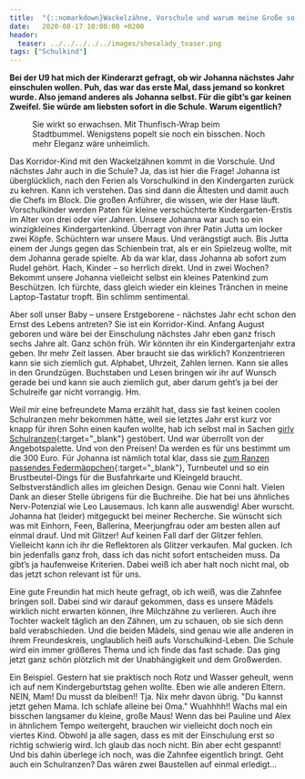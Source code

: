 ```yaml
---
title:  "{::nomarkdown}Wackelzähne, Vorschule und warum meine Große so heiß aufs Großwerden ist{:/}"
date:   2020-08-17 10:00:00 +0200
header:
  teaser: ../../../../../images/shesalady_teaser.png
tags: ["Schulkind"]
---
```


**Bei der U9 hat mich der Kinderarzt gefragt, ob wir Johanna nächstes Jahr einschulen wollen. Puh, das war das erste Mal, dass jemand so konkret wurde. Also jemand anderes als Johanna selbst. Für die gibt’s gar keinen Zweifel. Sie würde am liebsten sofort in die Schule. Warum eigentlich?**

<figure>
  <img src="../../../../../images/shesalady.png" alt="">
  <figcaption>Sie wirkt so erwachsen. Mit Thunfisch-Wrap beim Stadtbummel. Wenigstens popelt sie noch ein bisschen. Noch mehr Eleganz wäre unheimlich.</figcaption>
</figure>

Das Korridor-Kind mit den Wackelzähnen kommt in die Vorschule. Und nächstes Jahr auch in die Schule? Ja, das ist hier die Frage! Johanna ist überglücklich, nach den Ferien als Vorschulkind in den Kindergarten zurück zu kehren. Kann ich verstehen. Das sind dann die Ältesten und damit auch die Chefs im Block. Die großen Anführer, die wissen, wie der Hase läuft. Vorschulkinder werden Paten für kleine verschüchterte Kindergarten-Erstis im Alter von drei oder vier Jahren. Unsere Johanna war auch so ein winzigkleines Kindergartenkind. Überragt von ihrer Patin Jutta um locker zwei Köpfe. Schüchtern war unsere Maus. Und verängstigt auch. Bis Jutta einem der Jungs gegen das Schienbein trat, als er ein Spielzeug wollte, mit dem Johanna gerade spielte. Ab da war klar, dass Johanna ab sofort zum Rudel gehört. Hach, Kinder – so herrlich direkt. Und in zwei Wochen? Bekommt unsere Johanna vielleicht selbst ein kleines Patenkind zum Beschützen. Ich fürchte, dass gleich wieder ein kleines Tränchen in meine Laptop-Tastatur tropft. Bin schlimm sentimental. 

Aber soll unser Baby – unsere Erstgeborene - nächstes Jahr echt schon den Ernst des Lebens antreten? Sie ist ein Korridor-Kind. Anfang August geboren und wäre bei der Einschulung nächstes Jahr eben ganz frisch sechs Jahre alt. Ganz schön früh. Wir könnten ihr ein Kindergartenjahr extra geben. Ihr mehr Zeit lassen. Aber braucht sie das wirklich? Konzentrieren kann sie sich ziemlich gut. Alphabet, Uhrzeit, Zahlen lernen. Kann sie alles in den Grundzügen. Buchstaben und Lesen bringen wir ihr auf Wunsch gerade bei und kann sie auch ziemlich gut, aber darum geht’s ja bei der Schulreife gar nicht vorrangig. Hm.

Weil mir eine befreundete Mama erzählt hat, dass sie fast keinen coolen Schulranzen mehr bekommen hätte, weil sie letztes Jahr erst kurz vor knapp für ihren Sohn einen kaufen wollte, hab ich selbst mal in Sachen [girly Schulranzen](https://www.schulranzen.net){:target="_blank"} gestöbert. Und war überrollt von der Angebotspalette. Und von den Preisen! Da werden es für uns bestimmt um die 300 Euro. Für Johanna ist nämlich total klar, dass sie [zum Ranzen passendes Federmäppchen](https://www.schulranzen.net/c/zubehoer/federmaeppchen){:target="_blank"}, Turnbeutel und so ein Brustbeutel-Dings für die Busfahrkarte und Kleingeld braucht. Selbstverständlich alles im gleichen Design. Genau wie Conni halt. Vielen Dank an dieser Stelle übrigens für die Buchreihe. Die hat bei uns ähnliches Nerv-Potenzial wie Leo Lausemaus. Ich kann alle auswendig! Aber wurscht. Johanna hat (leider) mitgeguckt bei meiner Recherche. Sie wünscht sich was mit Einhorn, Feen, Ballerina, Meerjungfrau oder am besten allen auf einmal drauf. Und mit Glitzer! Auf keinen Fall darf der Glitzer fehlen. Vielleicht kann ich ihr die Reflektoren als Glitzer verkaufen. Mal gucken. Ich bin jedenfalls ganz froh, dass ich das nicht sofort entscheiden muss. Da gibt’s ja haufenweise Kriterien. Dabei weiß ich aber halt noch nicht mal, ob das jetzt schon relevant ist für uns. 

Eine gute Freundin hat mich heute gefragt, ob ich weiß, was die Zahnfee bringen soll. Dabei sind wir darauf gekommen, dass es unsere Mädels wirklich nicht erwarten können, ihre Milchzähne zu verlieren. Auch ihre Tochter wackelt täglich an den Zähnen, um zu schauen, ob sie sich denn bald verabschieden. Und die beiden Mädels, sind genau wie alle anderen in ihrem Freundeskreis, unglaublich heiß aufs Vorschulkind-Leben. Die Schule wird ein immer größeres Thema und ich finde das fast schade. Das ging jetzt ganz schön plötzlich mit der Unabhängigkeit und dem Großwerden. 

Ein Beispiel. Gestern hat sie praktisch noch Rotz und Wasser geheult, wenn ich auf nem Kindergeburtstag gehen wollte. Eben wie alle anderen Eltern. NEIN, Mam! Du musst da bleiben!! Tja. Nix mehr davon übrig. "Du kannst jetzt gehen Mama. Ich schlafe alleine bei Oma." Wuahhhh!! Wachs mal ein bisschen langsamer du kleine, große Maus! Wenn das bei Pauline und Alex in ähnlichem Tempo weitergeht, brauchen wir vielleicht doch noch ein viertes Kind. Obwohl ja alle sagen, dass es mit der Einschulung erst so richtig schwierig wird. Ich glaub das noch nicht. Bin aber echt gespannt! Und bis dahin überlege ich noch, was die Zahnfee eigentlich bringt. Geht auch ein Schulranzen? Das wären zwei Baustellen auf einmal erledigt…
















  












 






 





  


  






					 


 
 









